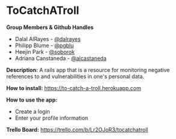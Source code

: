 # ToCatchATroll
**Group Members & Github Handles**

* Dalal AlRayes - [@dalrayes](https://github.com/dalrayes)
* Philipp Blume - [@pgblu](https://github.com/pgblu)
* Heejin Park - [@soborok](https://github.com/soborok)
* Adriana Canstaneda - [@alcastaneda](https://github.com/alcastaneda)

**Description:**
A rails app that is a resource for monitoring negative references to and vulnerabilities in one's personal data.

**How to install:**
https://to-catch-a-troll.herokuapp.com

**How to use the app:**
* Create a login
* Enter your profile information


**Trello Board:**
https://trello.com/b/Lr2OJoR3/tocatchatroll
